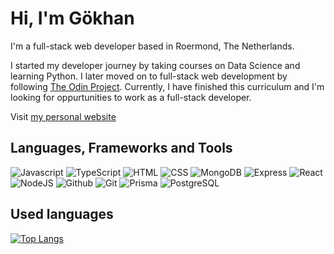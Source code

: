# Hi, I'm Gökhan

I'm a full-stack web developer based in Roermond, The Netherlands.

I started my developer journey by taking courses on Data Science and learning Python. I later moved on to full-stack web development by following [The Odin Project](https://www.theodinproject.com/). Currently, I have finished this curriculum and I'm looking for oppurtunities to work as a full-stack developer.

Visit [my personal website](https://gohan61.github.io/personal-website/) 

## Languages, Frameworks and Tools

![Javascript](https://img.shields.io/badge/JavaScript-323330?style=for-the-badge&logo=javascript&logoColor=F7DF1E) ![TypeScript](https://img.shields.io/badge/TypeScript-007ACC?style=for-the-badge&logo=typescript&logoColor=white) ![HTML](https://img.shields.io/badge/HTML5-E34F26?style=for-the-badge&logo=html5&logoColor=white) ![CSS](https://img.shields.io/badge/CSS3-1572B6?style=for-the-badge&logo=css3&logoColor=white) ![MongoDB](https://img.shields.io/badge/MongoDB-4EA94B?style=for-the-badge&logo=mongodb&logoColor=white) ![Express](https://img.shields.io/badge/Express%20js-000000?style=for-the-badge&logo=express&logoColor=white) ![React](https://img.shields.io/badge/React-20232A?style=for-the-badge&logo=react&logoColor=61DAFB) ![NodeJS](https://img.shields.io/badge/Node%20js-339933?style=for-the-badge&logo=nodedotjs&logoColor=white) ![Github](https://img.shields.io/badge/GitHub-100000?style=for-the-badge&logo=github&logoColor=white) ![Git](https://img.shields.io/badge/GIT-E44C30?style=for-the-badge&logo=git&logoColor=white) ![Prisma](https://img.shields.io/badge/Prisma-3982CE?style=for-the-badge&logo=Prisma&logoColor=white) ![PostgreSQL](https://img.shields.io/badge/PostgreSQL-316192?style=for-the-badge&logo=postgresql&logoColor=white)

## Used languages
[![Top Langs](https://github-readme-stats.vercel.app/api/top-langs/?username=Gohan61&size_weight=0.5&count_weight=0.5&hide=Jupyter%20Notebook)](https://github.com/anuraghazra/github-readme-stats)
